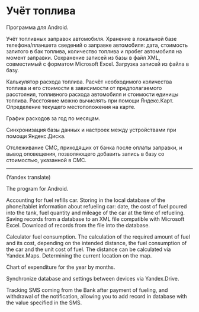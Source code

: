 ﻿# Учёт топлива
Программа для Android.

Учёт топливных заправок автомобиля.
Хранение в локальной базе телефона/планшета сведений о заправке автомобиля: дата, стоимость залитого в бак топлива, количество топлива и пробег автомобиля на момент заправки.
Сохранение записей из базы в файл XML, совместимый с форматом Microsoft Excel. Загрузка записей из файла в базу.

Калькулятор расхода топлива.
Расчёт необходимого количества топлива и его стоимости в зависимости от предполагаемого расстояния, топливного расхода автомобиля и стоимости единицы топлива.
Расстояние можно вычислять при помощи Яндекс.Карт. Определение текущего местоположения на карте.

График расходов за год по месяцам.

Синхронизация базы данных и настроек между устройствами при помощи Яндекс.Диска.

Отслеживание СМС, приходящих от банка после оплаты заправки, и вывод оповещения, позволяющего добавить запись в базу со стоимостью, указанной в СМС.

------------------------------------------------------------
(Yandex translate)

The program for Android.

Accounting for fuel refills car.
Storing in the local database of the phone/tablet information about refueling car: date, the cost of fuel poured into the tank, fuel quantity and mileage of the car at the time of refueling.
Saving records from a database to an XML file compatible with Microsoft Excel. Download of records from the file into the database.

Calculator fuel consumption.
The calculation of the required amount of fuel and its cost, depending on the intended distance, the fuel consumption of the car and the unit cost of fuel.
The distance can be calculated via Yandex.Maps. Determining the current location on the map.

Chart of expenditure for the year by months.

Synchronize database and settings between devices via Yandex.Drive.

Tracking SMS coming from the Bank after payment of fueling, and withdrawal of the notification, allowing you to add record in database with the value specified in the SMS.